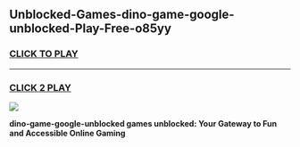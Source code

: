 
## Unblocked-Games-dino-game-google-unblocked-Play-Free-o85yy
<h3>
<a href="https://premium76.site?title=dino-game-google-unblocked&ref=21A">CLICK TO PLAY</a></h3>
<hr>

<h3>
<a href="https://premium76.site?title=dino-game-google-unblocked&ref=21A">CLICK 2 PLAY</a>
  
</h3>

<a href="https://premium76.site?title=dino-game-google-unblocked&ref=21A"><img src="https://clearcache.store/games.png"></a>


**dino-game-google-unblocked games unblocked: Your Gateway to Fun and Accessible Online Gaming**
